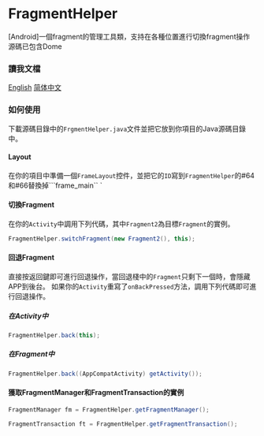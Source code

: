 # FragmentHelper
[Android]一個fragment的管理工具類，支持在各種位置進行切換fragment操作
源碼已包含Dome
### 讀我文檔
[English](/README-EN.md)    [简体中文](/README.md)
### 如何使用
下載源碼目錄中的```FrgmentHelper.java```文件並把它放到你項目的Java源碼目錄中。
#### Layout
在你的項目中準備一個```FrameLayout```控件，並把它的```ID```寫到```FragmentHelper```的#64和#66替換掉```frame_main`` `
#### 切換Fragment
在你的```Activity```中調用下列代碼，其中```Fragment2```為目標```Fragment```的實例。
```Java
FragmentHelper.switchFragment(new Fragment2(), this);
```
#### 回退Fragment
直接按返回鍵即可進行回退操作，當回退棧中的```Fragment```只剩下一個時，會隱藏APP到後台。
如果你的```Activity```重寫了```onBackPressed```方法，調用下列代碼即可進行回退操作。
##### 在Activity中
```Java
FragmentHelper.back(this);
```
##### 在Fragment中
```Java
FragmentHelper.back((AppCompatActivity) getActivity());
```
#### 獲取FragmentManager和FragmentTransaction的實例
```Java
FragmentManager fm = FragmentHelper.getFragmentManager();

FragmentTransaction ft = FragmentHelper.getFragmentTransaction();
```
